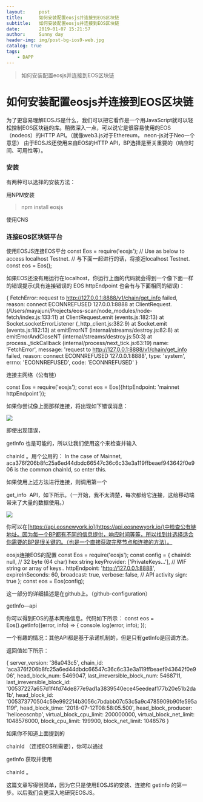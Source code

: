 ```yaml
---
layout:     post
title:      如何安装配置eosjs并连接到EOS区块链
subtitle:   如何安装配置eosjs并连接到EOS区块链
date:       2019-01-07 15:21:57
author:     Sunny day
header-img: img/post-bg-ios9-web.jpg
catalog: true
tags:
    - DAPP
---
```


>如何安装配置eosjs并连接到EOS区块链

# 如何安装配置eosjs并连接到EOS区块链


为了更容易理解EOSJS是什么，我们可以把它看作是一个用JavaScript就可以轻松控制EOS区块链的库。稍微深入一点，可以说它是很容易使用的EOS（nodeos）的HTTP API。（就像web3.js对于Ethereum， neon-js对于Neo一个意思）
由于EOSJS还使用来自EOS的HTTP API，BP选择是至关重要的（响应时间、可用性等）。

[]()

### 安装

有两种可以选择的安装方法：

用NPM安装
> npm install eosjs

使用CNS

<script src="https://cdn.jsdelivr.net/npm/eosjs@15.0.3/lib/eos.min.js" integrity="sha512-QX0dPq5pyX33coEuy5x1UqKHFDeveQYMp7Sz+qOUwRL9mol4QDvViU+QAjd+k6P7QjPjrDCoyhK1kz2GDxCP9A==" crossorigin="anonymous"></script>

### 连接EOS区块链平台

使用EOSJS连接EOS平台
const Eos = require('eosjs'); // Use as below to access localhost Testnet. // 与下面一起进行的话，将接近localhost Testnet. const eos = Eos();

如果EOS还没有用运行在localhost，你运行上面的代码就会得到一个像下面一样的错误提示(具有连接错误的 EOS httpEndpoint 也会有与下面相同的错误)：

{ FetchError: request to http://127.0.0.1:8888/v1/chain/get_info failed, reason: connect ECONNREFUSED 127.0.0.1:8888 at ClientRequest.<anonymous> (/Users/mayajuni/Projects/eos-scan/node_modules/node-fetch/index.js:133:11) at ClientRequest.emit (events.js:182:13) at Socket.socketErrorListener (_http_client.js:382:9) at Socket.emit (events.js:182:13) at emitErrorNT (internal/streams/destroy.js:82:8) at emitErrorAndCloseNT (internal/streams/destroy.js:50:3) at process._tickCallback (internal/process/next_tick.js:63:19) name: 'FetchError', message: 'request to http://127.0.0.1:8888/v1/chain/get_info failed, reason: connect ECONNREFUSED 127.0.0.1:8888', type: 'system', errno: 'ECONNREFUSED', code: 'ECONNREFUSED' }

连接主网络（公有链）

const Eos = require('eosjs'); const eos = Eos({httpEndpoint: 'mainnet httpEndpoint'});

如果你尝试像上面那样连接，将出现如下错误消息：

[![](http://blog.hubwiz.com/2018/07/26/eos-eosjs-GettingStarted/error.png)](http://blog.hubwiz.com/2018/07/26/eos-eosjs-GettingStarted/error.png)

即使出现错误，

getInfo
也是可能的，所以让我们使用这个来检查并输入

chainId
。用个公用的：
In the case of Mainnet, aca376f206b8fc25a6ed44dbdc66547c36c6c33e3a119ffbeaef943642f0e906 is the common chainId, so enter this.

如果使用上述方法进行连接，则调用第一个

get_info
 API，如下所示。（一开始，我不太清楚，每次都给它连接，这给移动端带来了大量的数据使用。）

[![](http://blog.hubwiz.com/2018/07/26/eos-eosjs-GettingStarted/get_info.png)](http://blog.hubwiz.com/2018/07/26/eos-eosjs-GettingStarted/get_info.png)

你可以在[https://api.eosnewyork.io](https://api.eosnewyork.io/)中检查公有链地址。因为每一个BP都有不同的信息提供，响应时间等等，所以找到并选择适合你需要的BP是很关键的。（也是一个直接获取完整节点和连接的方法）。

eosjs连接EOS的配置
const Eos = require('eosjs'); const config = { chainId: null, // 32 byte (64 char) hex string keyProvider: ['PrivateKeys...'], // WIF string or array of keys.. httpEndpoint: 'http://127.0.0.1:8888', expireInSeconds: 60, broadcast: true, verbose: false, // API activity sign: true }; const eos = Eos(config);

这一部分的详细描述是在github上。（github-configuration）

getInfo—api

你可以得到EOS的基本网络信息。代码如下所示：
const eos = Eos().getInfo((error, info) => { console.log(error, info); });
 
一个有趣的情况：其他API都是基于承诺机制的，但是只有getInfo是回调方法。

返回值如下所示：

{ server_version: '36a043c5', chain_id: 'aca376f206b8fc25a6ed44dbdc66547c36c6c33e3a119ffbeaef943642f0e906', head_block_num: 5469047, last_irreversible_block_num: 5468711, last_irreversible_block_id: '00537227a657d1f4fd74de877e9ad1a3839540ece45eedeaf177b20e51b2da1b', head_block_id: '005373770504c59e992214b3056c7bdabb07c53c5a9c4785909b90fe595a119f', head_block_time: '2018-07-12T08:58:05.500', head_block_producer: 'helloeoscnbp', virtual_block_cpu_limit: 200000000, virtual_block_net_limit: 1048576000, block_cpu_limit: 199900, block_net_limit: 1048576 }

如果你不知道上面提到的

chainId
（连接EOS所需要），你可以通过

getInfo
获取并使用

chainId
。

这篇文章写得很简单，因为它只是使用EOSJS的安装、连接和 getinfo 的第一步。以后我们会更深入地研究EOSJS。


